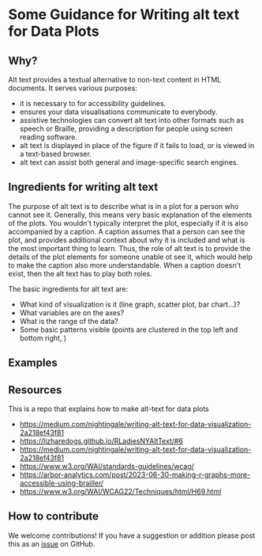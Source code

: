 # Some Guidance for Writing alt text for Data Plots

## Why?

Alt text provides a textual alternative to non-text content in HTML documents. It serves various purposes: 

- it is necessary to for accessibility guidelines. 
- ensures your data visualisations communicate to everybody.
- assistive technologies can convert alt text into other formats such as speech or Braille, providing a description for people using screen reading software.
- alt text is displayed in place of the figure if it fails to load, or is viewed in a text-based browser. 
- alt text can assist both general and image-specific search engines.

## Ingredients for writing alt text

The purpose of alt text is to describe what is in a plot for a person who cannot see it. Generally, this means very basic explanation of the elements of the plots. You wouldn't typically interpret the plot, especially if it is also accompanied by a caption. A caption assumes that a person can see the plot, and provides additional context about why it is included and what is the most important thing to learn. Thus, the role of alt text is to provide the details of the plot elements for someone unable ot see it, which would help to make the caption also more understandable. When a caption doesn't exist, then the alt text has to play both roles.

The basic ingredients for alt text are:

- What kind of visualization is it (line graph, scatter plot, bar chart...)?
- What variables are on the axes?
- What is the range of the data?
- Some basic patterns visible (points are clustered in the top left and bottom right, )


## Examples

## Resources

This is a repo that explains how to make alt-text for data plots

- https://medium.com/nightingale/writing-alt-text-for-data-visualization-2a218ef43f81
- https://lizharedogs.github.io/RLadiesNYAltText/#6
- https://medium.com/nightingale/writing-alt-text-for-data-visualization-2a218ef43f81
- https://www.w3.org/WAI/standards-guidelines/wcag/
- https://arbor-analytics.com/post/2023-06-30-making-r-graphs-more-accessible-using-brailler/
- https://www.w3.org/WAI/WCAG22/Techniques/html/H69.html

## How to contribute

We welcome contributions! If you have a suggestion or addition please post this as an [issue](https://github.com/numbats/alt-text-for-data-plots/issues) on GitHub.


